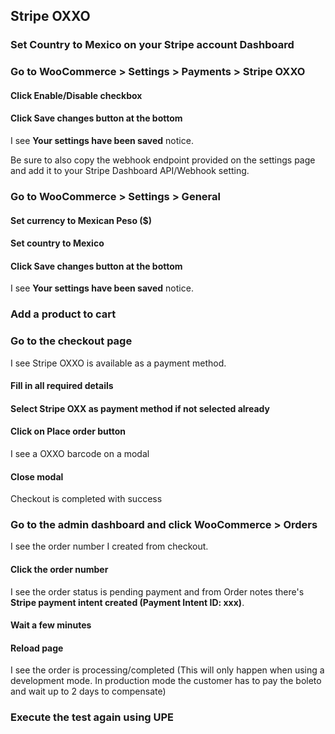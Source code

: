 ## Stripe OXXO

### Set Country to Mexico on your Stripe account Dashboard

### Go to WooCommerce > Settings > Payments > Stripe OXXO

#### Click Enable/Disable checkbox

#### Click Save changes button at the bottom

I see **Your settings have been saved** notice.

Be sure to also copy the webhook endpoint provided on the settings page and add it to your Stripe Dashboard API/Webhook setting.

### Go to WooCommerce > Settings > General

#### Set currency to Mexican Peso ($)

#### Set country to Mexico

#### Click Save changes button at the bottom

I see **Your settings have been saved** notice.

### Add a product to cart

### Go to the checkout page

I see Stripe OXXO is available as a payment method.

#### Fill in all required details

#### Select Stripe OXX as payment method if not selected already

#### Click on **Place order** button

I see a OXXO barcode on a modal

#### Close modal

Checkout is completed with success

### Go to the admin dashboard and click WooCommerce > Orders

I see the order number I created from checkout.

#### Click the order number

I see the order status is pending payment and from Order notes there's **Stripe payment intent created (Payment Intent ID: xxx)**.

#### Wait a few minutes

#### Reload page
I see the order is processing/completed (This will only happen when using a development mode. In production mode the customer has to pay the boleto and wait up to 2 days to compensate)

### Execute the test again using UPE
